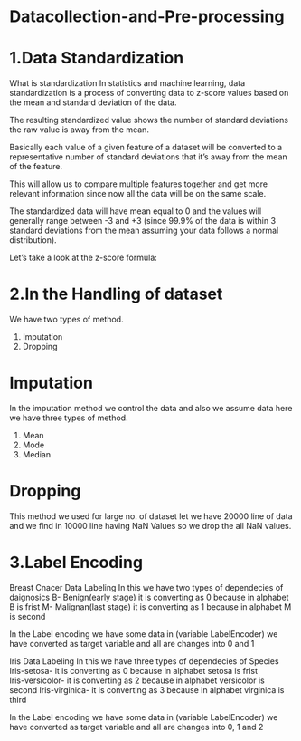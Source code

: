 # Datacollection-and-Pre-processing

# 1.Data Standardization
What is standardization
In statistics and machine learning, data standardization is a process of converting data to z-score values based on the mean and standard deviation of the data.

The resulting standardized value shows the number of standard deviations the raw value is away from the mean.

Basically each value of a given feature of a dataset will be converted to a representative number of standard deviations that it’s away from the mean of the feature.

This will allow us to compare multiple features together and get more relevant information since now all the data will be on the same scale.

The standardized data will have mean equal to 0 and the values will generally range between -3 and +3 (since 99.9% of the data is within 3 standard deviations from the mean assuming your data follows a normal distribution).

Let’s take a look at the z-score formula:







# 2.In the Handling of dataset
We have two types of method.
1. Imputation
2. Dropping

# Imputation
In the imputation method we control the data and also we assume data here we have three types of method.
1. Mean
2. Mode
3. Median 

# Dropping
This method we used for large no. of dataset let we have 20000 line of data and we find in 10000 line having NaN Values so we drop the all NaN values. 

# 3.Label Encoding
 
Breast Cnacer Data Labeling 
In this we have two types of dependecies of daignosics
B- Benign(early stage) it is converting as 0 because in alphabet B is frist 
M- Malignan(last stage) it is converting as 1 because in alphabet M is second

In the Label encoding we have some data in (variable LabelEncoder) we have converted as target variable and all are changes into 0 and 1

Iris Data Labeling 
In this we have three types of dependecies of Species
Iris-setosa- it is converting as 0 because in alphabet setosa is frist  
Iris-versicolor- it is converting as 2 because in alphabet versicolor is second
Iris-virginica- it is converting as 3 because in alphabet virginica is third

In the Label encoding we have some data in (variable LabelEncoder) we have converted as target variable and all are changes into 0, 1 and 2


